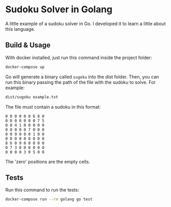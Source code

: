 # Sudoku Solver in Golang

A little example of a sudoku solver in Go. I developed it to learn a little about this language.

## Build & Usage

With docker installed, just run this command inside the project folder:

```sh
docker-compose up
```

Go will generate a binary called `sugoku` into the dist folder. Then, you can run this binary passing the path of the file with the sudoku to solve. For example:

```sh
dist/sugoku example.txt
```

The file must contain a sudoku in this format:

```
0 0 0 0 0 0 6 8 0
0 0 0 0 0 0 0 7 5
0 0 4 1 0 0 0 0 0
0 0 0 0 0 7 0 0 0
0 0 9 0 0 0 1 0 0
0 0 0 0 0 8 0 0 0
8 6 0 9 0 0 0 0 0
0 7 3 0 0 0 0 0 0
0 0 0 0 3 0 5 0 0
```

The 'zero' positions are the empty cells.

## Tests

Run this command to run the tests:

```sh
docker-compose run --rm golang go test
```